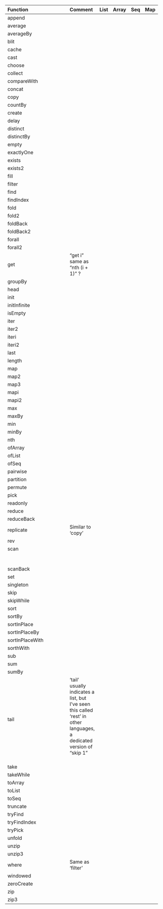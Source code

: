 
| Function   | Comment   | List      | Array     | Seq      | Map         | Set         |
|:-----------|:----------|:---------:|:---------:|:--------:|:--------:|:--------:|
| append	 	 |           |           |           |          |          |          |
| average	 	 |           |           |           |          |          |          |
| averageBy	 |           |           |           |          |          |          |
| blit	 	 	 |           |           |           |          |          |          |
| cache	 	 	 |           |           |           |          |          |          |
| cast	 	 	 |           |           |           |          |          |          |
| choose	 	 |           |           |           |          |          |          |
| collect	 	 |           |           |           |          |          |          |
| compareWith|           |           |           |          |          |          |
| concat	 	 |           |           |           |          |          |          |
| copy	 	 	 |           |           |           |          |          |          |
| countBy	 	 |           |           |           |          |          |          |
| create	 	 |           |           |           |          |          |          |
| delay	 	 	 |           |           |           |          |          |          |
| distinct	 |           |           |           |          |          |          |
| distinctBy |           |           |           |          |          |          |
| empty	 	 	 |           |           |           |          |          |          |
| exactlyOne |           |           |           |          |          |          |
| exists	 	 |           |           |           |          |          |          |
| exists2	 	 |           |           |           |          |          |          |
| fill	 	 	 |           |           |           |          |          |          |
| filter	 	 |           |           |           |          |          |          |
| find	 	 	 |           |           |           |          |          |          |
| findIndex	 |           |           |           |          |          |          |
| fold	 	 	 |           |           |           |          |          |          |
| fold2	 	 	 |           |           |           |          |          |          |
| foldBack	 |           |           |           |          |          |          |
| foldBack2	 |           |           |           |          |          |          |
| forall	 	 |           |           |           |          |          |          |
| forall2	 	 |           |           |           |          |          |          |
| get	       | “get i” same as “nth (i + 1)” ?	 	 	 |           |           |           |          |          |          |
| groupBy	 	 |           |           |           |          |          |          |
| head	 	 	 |           |           |           |          |          |          |
| init	 	 	 |           |           |           |          |          |          |
| initInfinite |           |           |           |          |          |          |
| isEmpty	 	 	 |           |           |           |          |          |          |
| iter	 	 	 	 |           |           |           |          |          |          |
| iter2	 	 	 	 |           |           |           |          |          |          |
| iteri	 	 	 	 |           |           |           |          |          |          |
| iteri2	 	 	 |           |           |           |          |          |          |
| last	 	 	 	 |           |           |           |          |          |          |
| length	 	 	 |           |           |           |          |          |          |
| map	 	 	 	   |           |           |           |          |          |          |
| map2	 	 	 	 |           |           |           |          |          |          |
| map3	 	 	 	 |           |           |           |          |          |          |
| mapi	 	 	 	 |           |           |           |          |          |          |
| mapi2	 	 	 	 |           |           |           |          |          |          |
| max	 	 	 	   |           |           |           |          |          |          |
| maxBy	 	 	   |           |           |           |          |          |          |
| min	 	 	 	   |           |           |           |          |          |          |
| minBy	 	 	 	 |           |           |           |          |          |          |
| nth	 	 	 	   |           |           |           |          |          |          |
| ofArray	 	 	 |           |           |           |          |          |          |
| ofList	 	 	 |           |           |           |          |          |          |
| ofSeq	 	 	 	 |           |           |           |          |          |          |
| pairwise	 	 |           |           |           |          |          |          |
| partition	 	 |           |           |           |          |          |          |
| permute	 	 	 |           |           |           |          |          |          |
| pick	 	 	 	 |           |           |           |          |          |          |
| readonly	 	 	 	 |           |           |           |          |          |          |
| reduce	 	 	 	 |           |           |           |          |          |          |
| reduceBack	 	 	 	 |           |           |           |          |          |          |
| replicate	| Similar to ‘copy’	 	 	 |           |           |           |          |          |          |
| rev	 	 	 	 |           |           |           |          |          |          |
| scan	 	 	                                             	 |           |           |           |          |          |          |
| scanBack	 	 	 	 |           |           |           |          |          |          |
| set	 	 	 	 |           |           |           |          |          |          |
| singleton	 	 	 	 |           |           |           |          |          |          |
| skip	 	 	 	 |           |           |           |          |          |          |
| skipWhile	 	 	 	 |           |           |           |          |          |          |
| sort	 	 	 	 |           |           |           |          |          |          |
| sortBy	 	 	 	 |           |           |           |          |          |          |
| sortInPlace	 	 	 	 |           |           |           |          |          |          |
| sortInPlaceBy	 	 	 	 |           |           |           |          |          |          |
| sortInPlaceWith	 	 	 	 |           |           |           |          |          |          |
| sorthWith	 	 	 	 |           |           |           |          |          |          |
| sub	 	 	 	 |           |           |           |          |          |          |
| sum	 	 	 	 |           |           |           |          |          |          |
| sumBy	 	 	 	 |           |           |           |          |          |          |
| tail	| ‘tail’ usually indicates a list, but I’ve seen this called ‘rest’ in other languages, a dedicated version of “skip 1”	 	 	  |           |           |           |          |          |    
| take	 	 	 	 |           |           |           |          |          |          |
| takeWhile	 	 	 	 |           |           |           |          |          |          |
| toArray	  |           |           |           |          |          |          |
| toList	 |           |           |           |          |          |          |	 	 	         
| toSeq	 	 	 |           |           |           |          |          |          |
| truncate	 	 	 	 |           |           |           |          |          |          |
| tryFind	 	 	 	 |           |           |           |          |          |          |
| tryFindIndex	 	 	 	 |           |           |           |          |          |          |
| tryPick	 	 	 	 |           |           |           |          |          |          |
| unfold	 	 	 	 |           |           |           |          |          |          |
| unzip	 	 	 	 |           |           |           |          |          |          |
| unzip3	 	 	 	 |           |           |           |          |          |          |
| where	| Same as ‘filter’	 	 	 |           |           |          |          |          |
| windowed	 	 	 	 |           |           |           |          |          |          |
| zeroCreate	 	 	 	 |           |           |           |          |          |          |
| zip	 	 	 	 |           |           |           |          |          |          |
| zip3	 	 	 	 |           |           |           |          |          |          |

